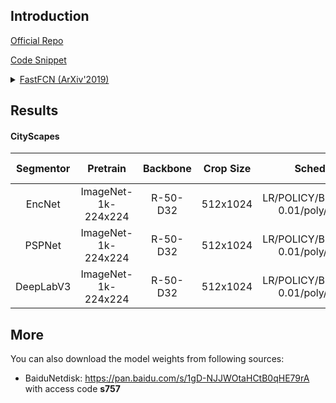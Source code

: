 ## Introduction

<a href="https://github.com/wuhuikai/FastFCN">Official Repo</a>

<a href="https://github.com/SegmentationBLWX/sssegmentation/blob/main/ssseg/modules/models/segmentors/fastfcn/fastfcn.py">Code Snippet</a>

<details>
<summary align="left"><a href="https://arxiv.org/pdf/1903.11816.pdf">FastFCN (ArXiv'2019)</a></summary>

```latex
@article{wu2019fastfcn,
    title={Fastfcn: Rethinking dilated convolution in the backbone for semantic segmentation},
    author={Wu, Huikai and Zhang, Junge and Huang, Kaiqi and Liang, Kongming and Yu, Yizhou},
    journal={arXiv preprint arXiv:1903.11816},
    year={2019}
}
```

</details>


## Results

#### CityScapes
| Segmentor     | Pretrain               | Backbone  | Crop Size  | Schedule                            | Train/Eval Set  | mIoU   | Download                                                                                                                                                                                                                                                                                                                                                                                                                                          |
| :-:           | :-:                    | :-:       | :-:        | :-:                                 | :-:             | :-:    | :-:                                                                                                                                                                                                                                                                                                                                                                                                                                               |
| EncNet        | ImageNet-1k-224x224    | R-50-D32  | 512x1024   | LR/POLICY/BS/EPOCH: 0.01/poly/8/220 | train/val       | 78.42% | [cfg](https://raw.githubusercontent.com/SegmentationBLWX/sssegmentation/main/ssseg/configs/fastfcn/fastfcn_encnet_resnet50os8_cityscapes.py) &#124; [model](https://github.com/SegmentationBLWX/modelstore/releases/download/ssseg_fastfcn/fastfcn_encnet_resnet50os8_cityscapes_train.pth) &#124; [log](https://github.com/SegmentationBLWX/modelstore/releases/download/ssseg_fastfcn/fastfcn_encnet_resnet50os8_cityscapes_train.log)          |
| PSPNet        | ImageNet-1k-224x224    | R-50-D32  | 512x1024   | LR/POLICY/BS/EPOCH: 0.01/poly/8/220 | train/val       | 79.36% | [cfg](https://raw.githubusercontent.com/SegmentationBLWX/sssegmentation/main/ssseg/configs/fastfcn/fastfcn_pspnet_resnet50os8_cityscapes.py) &#124; [model](https://github.com/SegmentationBLWX/modelstore/releases/download/ssseg_fastfcn/fastfcn_pspnet_resnet50os8_cityscapes_train.pth) &#124; [log](https://github.com/SegmentationBLWX/modelstore/releases/download/ssseg_fastfcn/fastfcn_pspnet_resnet50os8_cityscapes_train.log)          |
| DeepLabV3     | ImageNet-1k-224x224    | R-50-D32  | 512x1024   | LR/POLICY/BS/EPOCH: 0.01/poly/8/220 | train/val       | 79.96% | [cfg](https://raw.githubusercontent.com/SegmentationBLWX/sssegmentation/main/ssseg/configs/fastfcn/fastfcn_deeplabv3_resnet50os8_cityscapes.py) &#124; [model](https://github.com/SegmentationBLWX/modelstore/releases/download/ssseg_fastfcn/fastfcn_deeplabv3_resnet50os8_cityscapes_train.pth) &#124; [log](https://github.com/SegmentationBLWX/modelstore/releases/download/ssseg_fastfcn/fastfcn_deeplabv3_resnet50os8_cityscapes_train.log) |


## More
You can also download the model weights from following sources:
- BaiduNetdisk: https://pan.baidu.com/s/1gD-NJJWOtaHCtB0qHE79rA with access code **s757**